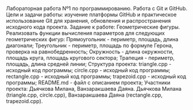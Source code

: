 Лабораторная работа Nº1 по программированию. Работа с Git и GitHub.
Цели и задачи работы: изучение платформы GitHub и практическое использование Git для хранения, обновления и распространения исходного кода проекта.
Задание к работе: Геометрические фигуры. Реализовать функции вычисления параметров для следующих геометрических фигур:
Прямоугольник - периметр, площадь, длина диагонали;
Треугольник - периметр, площадь по формуле Герона, проверка на равнобедренность;
Окружность - длина окружности, площадь круга, площадь кругового сектора;
Трапеция - периметр, площадь, длина средней линии;
Структура проекта:
triangle.cpp - исходный код программы;
circle.cpp - исходный код программы;
rectangle.cpp - исходный код программы;
trapezoid.cpp - исходный код программы;
README.md - файл с описанием проекта;
Участники проекта: Дьячкова Милана, Ванзаракшаева Даяна.
Дьячкова Милана (triangle.cpp, circle.cpp),
Ванзаракшаева Даяна (rectangle.cpp, trapezoid.cpp).
